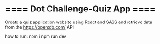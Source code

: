 # ==== Dot Challenge-Quiz App ====
Create a quiz application website using React and SASS and retrieve data from the https://opentdb.com/ API

how to run:
npm i
npm run dev

